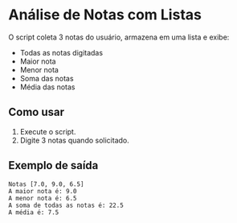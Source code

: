 # Análise de Notas com Listas

O script coleta 3 notas do usuário, armazena em uma lista e exibe:

- Todas as notas digitadas
- Maior nota
- Menor nota
- Soma das notas
- Média das notas

## Como usar

1. Execute o script.
2. Digite 3 notas quando solicitado.

## Exemplo de saída

```
Notas [7.0, 9.0, 6.5]
A maior nota é: 9.0
A menor nota é: 6.5
A soma de todas as notas é: 22.5
A média é: 7.5
```